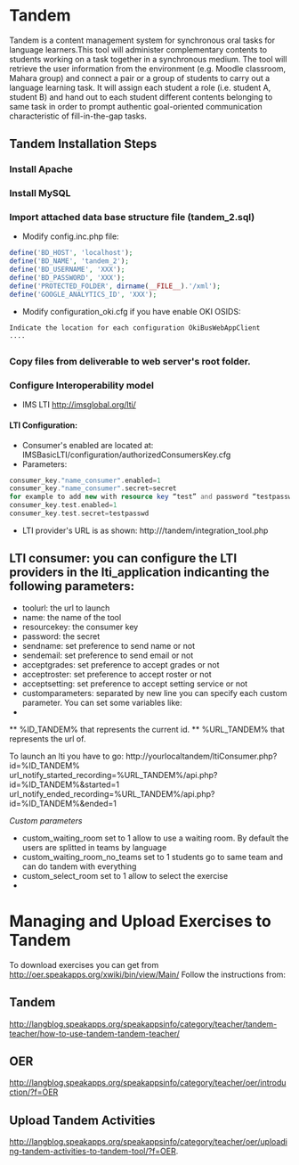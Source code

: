 Tandem
======

Tandem is a content management system for synchronous oral tasks for language learners.This tool will administer complementary contents to students working on a task together in a synchronous medium. The tool will retrieve the user information from the environment (e.g. Moodle classroom, Mahara group) and connect a pair or a group of students to carry out a language learning task. It will assign each student a role (i.e. student A, student B) and hand out to each student different contents belonging to same task in order to prompt authentic goal-oriented communication characteristic of fill-in-the-gap tasks.

## Tandem Installation Steps
### Install Apache
### Install MySQL
### Import attached data base structure file (tandem_2.sql)

* Modify config.inc.php file:
``` php
define('BD_HOST', 'localhost'); 
define('BD_NAME', 'tandem_2'); 
define('BD_USERNAME', 'XXX'); 
define('BD_PASSWORD', 'XXX'); 
define('PROTECTED_FOLDER', dirname(__FILE__).'/xml');
define('GOOGLE_ANALYTICS_ID', 'XXX'); 
```
* Modify configuration_oki.cfg if you have enable OKI OSIDS:
```
Indicate the location for each configuration OkiBusWebAppClient
....
```
##
### Copy files from deliverable to web server's root folder.
### Configure Interoperability model
* IMS LTI http://imsglobal.org/lti/ 
#### LTI Configuration:
*  Consumer's enabled are located at:
 IMSBasicLTI/configuration/authorizedConsumersKey.cfg
* Parameters:
```php
consumer_key."name_consumer".enabled=1
consumer_key."name_consumer".secret=secret
for example to add new with resource key “test” and password “testpasswd” 
consumer_key.test.enabled=1
consumer_key.test.secret=testpasswd 
```
* LTI provider's URL is as shown:
http://<ip>/tandem/integration_tool.php

## LTI consumer: you can configure the LTI providers in the lti_application indicanting the following parameters:
* toolurl: the url to launch
* name: the name of the tool
* resourcekey: the consumer key
* password: the secret
* sendname: set preference to send name or not
* sendemail: set preference to send email or not
* acceptgrades: set preference to accept grades or not
* acceptroster: set preference to accept roster or not
* acceptsetting: set preference to accept setting service or not
* customparameters: separated by new line you can specify each custom parameter. You can set some variables like:
* 
** %ID_TANDEM% that represents the current id.
** %URL_TANDEM% that represents the url of.

To launch an lti you have to go: http://yourlocaltandem/ltiConsumer.php?id=%ID_TANDEM%
url_notify_started_recording=%URL_TANDEM%/api.php?id=%ID_TANDEM%&started=1
url_notify_ended_recording=%URL_TANDEM%/api.php?id=%ID_TANDEM%&ended=1

*Custom parameters*
* custom_waiting_room set to 1 allow to use a waiting room. By default the users are splitted in teams by language
* custom_waiting_room_no_teams set to 1 students go to same team and can do tandem with everything
* custom_select_room set to 1 allow to select the exercise
* 


# Managing and Upload Exercises to Tandem #
To download exercises you can get from http://oer.speakapps.org/xwiki/bin/view/Main/
Follow the instructions from:
## Tandem ##
http://langblog.speakapps.org/speakappsinfo/category/teacher/tandem-teacher/how-to-use-tandem-tandem-teacher/
## OER ##
http://langblog.speakapps.org/speakappsinfo/category/teacher/oer/introduction/?f=OER
## Upload Tandem Activities ##
http://langblog.speakapps.org/speakappsinfo/category/teacher/oer/uploading-tandem-activities-to-tandem-tool/?f=OER.
